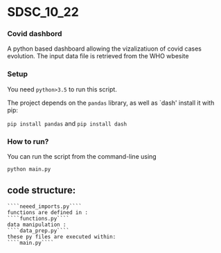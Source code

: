# SDSC_10_22

### Covid dashbord 

A python based dashboard allowing the vizalizatiuon of covid cases evolution.
The input data file is retrieved from the WHO wbesite 


### Setup

You need `python>3.5` to run this script.

The project depends on the `pandas` library, as well as `dash' install it with pip:

`pip install pandas` and `pip install dash`


### How to run?

You can run the script from the command-line using
```
python main.py
```

## code structure:
 ````all import are listed in : 
 ````neeed_imports.py```` 
 functions are defined in : 
 ````functions.py````
 data manipulation : 
 ````data_prep.py````
 these py files are executed within:
 ````main.py````
